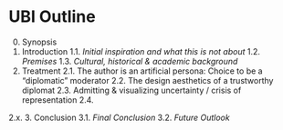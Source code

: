 # UBI Outline


0. Synopsis
1. Introduction
  1.1. _Initial inspiration and what this is not about_
  1.2. _Premises_
  1.3. _Cultural, historical & academic background_
2. Treatment
  2.1. The author is an artificial persona: Choice to be a “diplomatic” moderator
  2.2. The design aesthetics of a trustworthy diplomat
  2.3. Admitting & visualizing uncertainty / crisis of representation
  2.4.
  
  2.x.
3. Conclusion
  3.1. _Final Conclusion_
  3.2. _Future Outlook_